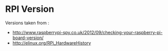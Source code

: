RPI Version
===========

Versions taken from :
* http://www.raspberrypi-spy.co.uk/2012/09/checking-your-raspberry-pi-board-version/
* http://elinux.org/RPi_HardwareHistory
